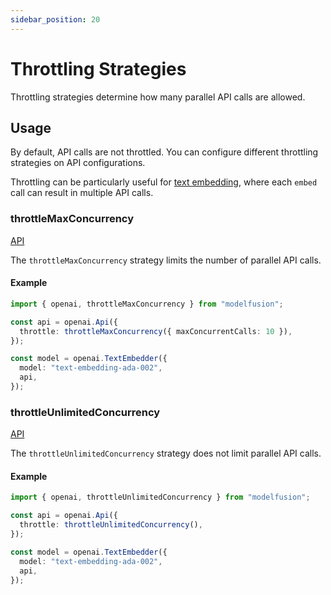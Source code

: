 ```yaml
---
sidebar_position: 20
---
```


# Throttling Strategies

Throttling strategies determine how many parallel API calls are allowed.

## Usage

By default, API calls are not throttled.
You can configure different throttling strategies on API configurations.

Throttling can be particularly useful for [text embedding](/guide/function/embed), where each `embed` call can result in multiple API calls.

### throttleMaxConcurrency

[API](/api/modules/#throttleMaxConcurrency)

The `throttleMaxConcurrency` strategy limits the number of parallel API calls.

#### Example

```ts
import { openai, throttleMaxConcurrency } from "modelfusion";

const api = openai.Api({
  throttle: throttleMaxConcurrency({ maxConcurrentCalls: 10 }),
});

const model = openai.TextEmbedder({
  model: "text-embedding-ada-002",
  api,
});
```

### throttleUnlimitedConcurrency

[API](/api/modules/#throttleUnlimitedConcurrency)

The `throttleUnlimitedConcurrency` strategy does not limit parallel API calls.

#### Example

```ts
import { openai, throttleUnlimitedConcurrency } from "modelfusion";

const api = openai.Api({
  throttle: throttleUnlimitedConcurrency(),
});

const model = openai.TextEmbedder({
  model: "text-embedding-ada-002",
  api,
});
```

